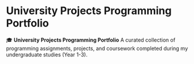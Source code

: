 # University Projects Programming Portfolio
🎓 **University Projects Programming Portfolio**   A curated collection of programming assignments, projects, and coursework completed during my undergraduate studies (Year 1-3). 
